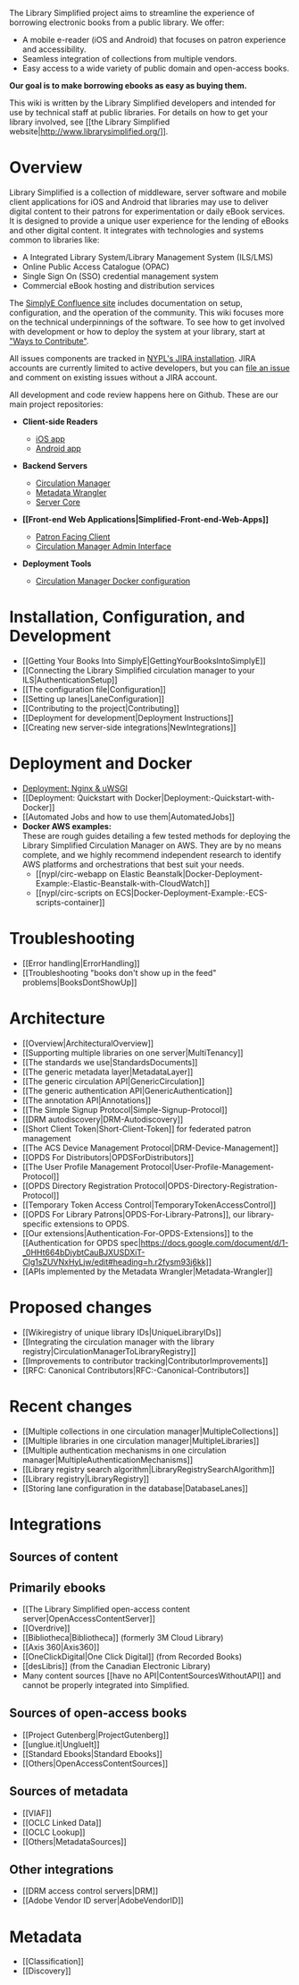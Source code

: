 The Library Simplified project aims to streamline the experience of borrowing electronic books from a public library. We offer:

* A mobile e-reader (iOS and Android) that focuses on patron experience and accessibility.
* Seamless integration of collections from multiple vendors.
* Easy access to a wide variety of public domain and open-access books.

**Our goal is to make borrowing ebooks as easy as buying them.**

This wiki is written by the Library Simplified developers and intended for use by technical staff at public libraries. For details on how to get your library involved, see [[the Library Simplified website|http://www.librarysimplified.org/]].

# Overview

Library Simplified is a collection of middleware, server software and mobile client applications for iOS and Android that libraries may use to deliver digital content to their patrons for experimentation or daily eBook services. It is designed to provide a unique user experience for the lending of eBooks and other digital content. It integrates with technologies and systems common to libraries like:

* A Integrated Library System/Library Management System (ILS/LMS)
* Online Public Access Catalogue (OPAC)
* Single Sign On (SSO) credential management system 
* Commercial eBook hosting and distribution services

The [SimplyE Confluence site](https://confluence.nypl.org/display/SIM) includes documentation on setup, configuration, and the operation of the community. This wiki focuses more on the technical underpinnings of the software. To see how to get involved with development or how to deploy the system at your library, start at ["Ways to Contribute"](https://confluence.nypl.org/display/SIM/Ways+to+Contribute).

All issues components are tracked in [NYPL's JIRA installation](https://jira.nypl.org/projects/SIMPLY/issues/). JIRA accounts are currently limited to active developers, but you can [file an issue](https://confluence.nypl.org/display/SIM/Bugs+and+Issues) and comment on existing issues without a JIRA account.

All development and code review happens here on Github. These are our main project repositories:

- **Client-side Readers**
  - [iOS app](https://github.com/NYPL-Simplified/Simplified-iOS)
  - [Android app](https://github.com/NYPL-Simplified/Simplified-Android)

- **Backend Servers**
  - [Circulation Manager](https://github.com/NYPL-Simplified/circulation)
  - [Metadata Wrangler](https://github.com/NYPL-Simplified/metadata-wrangler)
  - [Server Core](https://github.com/NYPL/Simplified-server-core)

- **[[Front-end Web Applications|Simplified-Front-end-Web-Apps]]**
  - [Patron Facing Client](https://github.com/NYPL-Simplified/circulation-patron-web)
  - [Circulation Manager Admin Interface](https://github.com/NYPL-Simplified/circulation-web)

- **Deployment Tools**
  - [Circulation Manager Docker configuration](https://github.com/NYPL-Simplified/circulation-docker)

# Installation, Configuration, and Development

* [[Getting Your Books Into SimplyE|GettingYourBooksIntoSimplyE]]
* [[Connecting the Library Simplified circulation manager to your ILS|AuthenticationSetup]]
* [[The configuration file|Configuration]]
* [[Setting up lanes|LaneConfiguration]]
* [[Contributing to the project|Contributing]]
* [[Deployment for development|Deployment Instructions]]
* [[Creating new server-side integrations|NewIntegrations]]

# Deployment and Docker
  - [Deployment: Nginx &amp; uWSGI](./Deployment:-Nginx-&-uWSGI)
  - [[Deployment: Quickstart with Docker|Deployment:-Quickstart-with-Docker]]
  - [[Automated Jobs and how to use them|AutomatedJobs]]
  - **Docker AWS examples:**<br />
    These are rough guides detailing a few tested methods for deploying the Library Simplified Circulation Manager on AWS. They are by no means complete, and we highly recommend independent research to identify AWS platforms and orchestrations that best suit your needs.
    - [[nypl/circ-webapp on Elastic Beanstalk|Docker-Deployment-Example:-Elastic-Beanstalk-with-CloudWatch]]
    - [[nypl/circ-scripts on ECS|Docker-Deployment-Example:-ECS-scripts-container]]

# Troubleshooting
  - [[Error handling|ErrorHandling]]
  - [[Troubleshooting "books don't show up in the feed" problems|BooksDontShowUp]]

# Architecture

* [[Overview|ArchitecturalOverview]]
* [[Supporting multiple libraries on one server|MultiTenancy]]
* [[The standards we use|StandardsDocuments]]
* [[The generic metadata layer|MetadataLayer]]
* [[The generic circulation API|GenericCirculation]]
* [[The generic authentication API|GenericAuthentication]]
* [[The annotation API|Annotations]]
* [[The Simple Signup Protocol|Simple-Signup-Protocol]]
* [[DRM autodiscovery|DRM-Autodiscovery]]
* [[Short Client Token|Short-Client-Token]] for federated patron management
* [[The ACS Device Management Protocol|DRM-Device-Management]]
* [[OPDS For Distributors|OPDSForDistributors]]
* [[The User Profile Management Protocol|User-Profile-Management-Protocol]]
* [[OPDS Directory Registration Protocol|OPDS-Directory-Registration-Protocol]]
* [[Temporary Token Access Control|TemporaryTokenAccessControl]]
* [[OPDS For Library Patrons|OPDS-For-Library-Patrons]], our library-specific extensions to OPDS.
* [[Our extensions|Authentication-For-OPDS-Extensions]] to the [[Authentication for OPDS spec|https://docs.google.com/document/d/1-_0HHt664bDjybtCauBJXUSDXiT-Clg1sZUVNxHyLjw/edit#heading=h.r2fysm93j6kk]]
* [[APIs implemented by the Metadata Wrangler|Metadata-Wrangler]]

# Proposed changes

* [[Wikiregistry of unique library IDs|UniqueLibraryIDs]]
* [[Integrating the circulation manager with the library registry|CirculationManagerToLibraryRegistry]]
* [[Improvements to contributor tracking|ContributorImprovements]]
* [[RFC: Canonical Contributors|RFC:-Canonical-Contributors]]

# Recent changes
* [[Multiple collections in one circulation manager|MultipleCollections]]
* [[Multiple libraries in one circulation manager|MultipleLibraries]]
* [[Multiple authentication mechanisms in one circulation manager|MultipleAuthenticationMechanisms]]
* [[Library registry search algorithm|LibraryRegistrySearchAlgorithm]]
* [[Library registry|LibraryRegistry]]
* [[Storing lane configuration in the database|DatabaseLanes]]

# Integrations

## Sources of content

## Primarily ebooks

* [[The Library Simplified open-access content server|OpenAccessContentServer]]
* [[Overdrive]]
* [[Bibliotheca|Bibliotheca]] (formerly 3M Cloud Library)
* [[Axis 360|Axis360]]
* [[OneClickDigital|One Click Digital]] (from Recorded Books)
* [[desLibris]] (from the Canadian Electronic Library)
* Many content sources [[have no API|ContentSourcesWithoutAPI]] and cannot be properly integrated into Simplified.

## Sources of open-access books

* [[Project Gutenberg|ProjectGutenberg]]
* [[unglue.it|UnglueIt]]
* [[Standard Ebooks|Standard Ebooks]]
* [[Others|OpenAccessContentSources]]

## Sources of metadata

* [[VIAF]]
* [[OCLC Linked Data]]
* [[OCLC Lookup]]
* [[Others|MetadataSources]]

## Other integrations

* [[DRM access control servers|DRM]]
* [[Adobe Vendor ID server|AdobeVendorID]]

# Metadata

* [[Classification]]
* [[Discovery]]